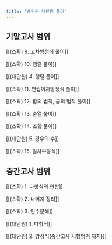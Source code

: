 ```yaml
---
title: "중단원 대단원 풀이"
---
```


## 기말고사 범위


[[(스확) 9. 고차방정식 풀이]]


[[(스확) 10. 행렬 풀이]]


[[(대단원) 4. 행렬 풀이]]


[[(스확) 11. 연립이차방정식 풀이]]


[[(스확) 12. 합의 법칙, 곱의 법칙 풀이]]


[[(스확) 13. 순열 풀이]]


[[(스확) 14. 조합 풀이]]


[[(대단원) 5. 경우의 수]]


[[(스확) 15. 일차부등식]]



## 중간고사 범위


[[(스확) 1. 다항식의 연산]]


[[(스확) 2. 나머지 정리]]


[[(스확) 3. 인수분해]]


[[(대단원) 1. 다항식]]


[[(대단원) 2. 방정식(중간고사 시험범위 까지)]]

